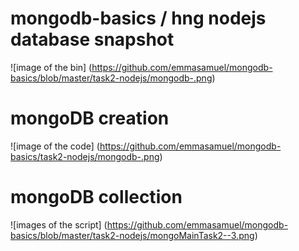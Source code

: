 # mongodb-basics / hng nodejs database snapshot
![image of the bin]
(https://github.com/emmasamuel/mongodb-basics/blob/master/task2-nodejs/mongodb-.png)


# mongoDB creation
![image of the code]
(https://github.com/emmasamuel/mongodb-basics/task2-nodejs/mongodb-.png)


# mongoDB collection
![images of the script]
(https://github.com/emmasamuel/mongodb-basics/blob/master/task2-nodejs/mongoMainTask2--3.png)
